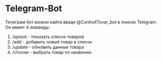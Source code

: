 # Telegram-Bot
Телеграм бот можно найти введя @ControllTovar_bot в поиске Telegram.
Он имеет 4 команды:
1. /spisok - показать список товаров
2. /add - добавить новый товар в список
3. /update - обновить данные товара
4. /choose - выбрать товар по названию
